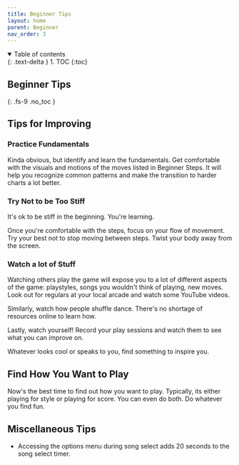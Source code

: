 ```yaml
---
title: Beginner Tips
layout: home
parent: Beginner
nav_order: 3
---
```

<details open markdown="block">
  <summary>
    Table of contents
  </summary>
  {: .text-delta }
1. TOC
{:toc}
</details>

## Beginner Tips
{: .fs-9 .no_toc }

## Tips for Improving

### Practice Fundamentals

Kinda obvious, but identify and learn the fundamentals. Get comfortable with the visuals and motions of the moves listed in Beginner Steps. It will help you recognize common patterns and make the transition to harder charts a lot better.

### Try Not to be Too Stiff

It's ok to be stiff in the beginning. You're learning.

Once you're comfortable with the steps, focus on your flow of movement. Try your best not to stop moving between steps. Twist your body away from the screen.

### Watch a lot of Stuff

Watching others play the game will expose you to a lot of different aspects of the game: playstyles, songs you wouldn't think of playing, new moves. Look out for regulars at your local arcade and watch some YouTube videos.

Similarly, watch how people shuffle dance. There's no shortage of resources online to learn how.

Lastly, watch yourself! Record your play sessions and watch them to see what you can improve on. 

Whatever looks cool or speaks to you, find something to inspire you.  

## Find How You Want to Play

Now's the best time to find out how you want to play. Typically, its either playing for style or playing for score. You can even do both. Do whatever you find fun.

## Miscellaneous Tips
- Accessing the options menu during song select adds 20 seconds to the song select timer.

